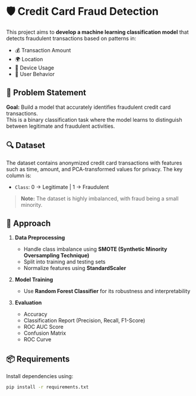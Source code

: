 # 🛡️ Credit Card Fraud Detection

This project aims to **develop a machine learning classification model** that detects fraudulent transactions based on patterns in:

- 💰 Transaction Amount  
- 🌍 Location  
- 📱 Device Usage  
- 👤 User Behavior

## 📌 Problem Statement

**Goal:** Build a model that accurately identifies fraudulent credit card transactions.  
This is a binary classification task where the model learns to distinguish between legitimate and fraudulent activities.

## 🔍 Dataset

The dataset contains anonymized credit card transactions with features such as time, amount, and PCA-transformed values for privacy. The key column is:

- `Class`: 0 → Legitimate | 1 → Fraudulent

> **Note:** The dataset is highly imbalanced, with fraud being a small minority.

## 🧠 Approach

1. **Data Preprocessing**
   - Handle class imbalance using **SMOTE (Synthetic Minority Oversampling Technique)**
   - Split into training and testing sets
   - Normalize features using **StandardScaler**

2. **Model Training**
   - Use **Random Forest Classifier** for its robustness and interpretability

3. **Evaluation**
   - Accuracy
   - Classification Report (Precision, Recall, F1-Score)
   - ROC AUC Score
   - Confusion Matrix
   - ROC Curve

## 📦 Requirements

Install dependencies using:

```bash
pip install -r requirements.txt
